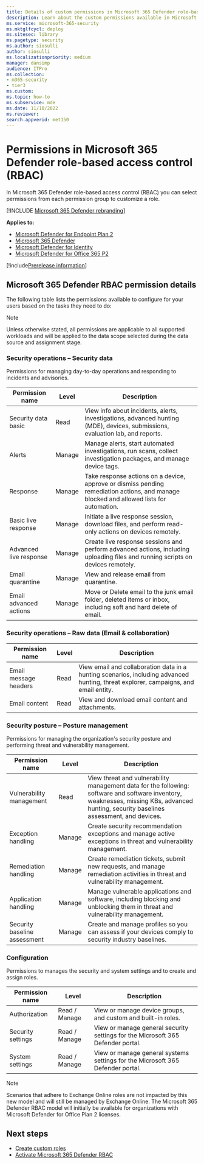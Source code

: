 ```yaml
---
title: Details of custom permissions in Microsoft 365 Defender role-based access control (RBAC) 
description: Learn about the custom permissions available in Microsoft 365 Defender Security role-based access control (RBAC)
ms.service: microsoft-365-security
ms.mktglfcycl: deploy
ms.sitesec: library
ms.pagetype: security
ms.author: siosulli
author: siosulli
ms.localizationpriority: medium
manager: dansimp
audience: ITPro
ms.collection: 
- m365-security
- tier3
ms.custom: 
ms.topic: how-to
ms.subservice: mde
ms.date: 11/10/2022
ms.reviewer: 
search.appverid: met150
---
```


# Permissions in Microsoft 365 Defender role-based access control (RBAC)

In Microsoft 365 Defender role-based access control (RBAC) you can select permissions from each permission group to customize a role.

[!INCLUDE [Microsoft 365 Defender rebranding](../../includes/microsoft-defender.md)]

**Applies to:**

- [Microsoft Defender for Endpoint Plan 2](https://go.microsoft.com/fwlink/?linkid=2154037)
- [Microsoft 365 Defender](https://go.microsoft.com/fwlink/?linkid=2118804)
- [Microsoft Defender for Identity](https://go.microsoft.com/fwlink/?LinkID=2198108)
- [Microsoft Defender for Office 365 P2](https://go.microsoft.com/fwlink/?LinkID=2158212)

[!include[Prerelease information](../../includes/prerelease.md)]

## Microsoft 365 Defender RBAC permission details

The following table lists the permissions available to configure for your users based on the tasks they need to do:

>[!Note]
> Unless otherwise stated, all permissions are applicable to all supported workloads and will be applied to the data scope selected during the data source and assignment stage.

### Security operations – Security data

Permissions for managing day-to-day operations and responding to incidents and advisories.

| **Permission name**    | **Level** | **Description**                                                                                                                         |
|------------------------|-----------|-----------------------------------------------------------------------------------------------------------------------------------------
| Security data basic    | Read      | View info about incidents, alerts, investigations, advanced hunting (MDE), devices, submissions, evaluation lab, and reports.           |
| Alerts                 | Manage    | Manage alerts, start automated investigations, run scans, collect investigation packages, and manage device tags.                       |
| Response               | Manage    | Take response actions on a device, approve or dismiss pending remediation actions, and manage blocked and allowed lists for automation. |
| Basic live response    | Manage    | Initiate a live response session, download files, and perform read-only actions on devices remotely.                                    |
| Advanced live response | Manage    | Create live response sessions and perform advanced actions, including uploading files and running scripts on devices remotely.          |
| Email quarantine       | Manage    | View and release email from quarantine.                                                                                                 |
| Email advanced actions | Manage    | Move or Delete email to the junk email folder, deleted items or inbox, including soft and hard delete of email.                         |

### Security operations – Raw data (Email & collaboration)

| **Permission name**   | **Level** | **Description**                                                                                                                    |
|-----------------------|-----------|------------------------------------------------------------------------------------------------------------------------------------|
| Email message headers | Read      |View email and collaboration data in a hunting scenarios, including advanced hunting, threat explorer, campaigns, and email entity. |
| Email content         | Read      |View and download email content and attachments.                                                                                    |

### Security posture – Posture management

Permissions for managing the organization's security posture and performing threat and vulnerability management.

| **Permission name**          | **Level** |**Description**                                                                                                                                                                         |
|------------------------------|-----------|-----------------------------------------------------------------------------------------------------------------------------------------------------------------------------------------|
| Vulnerability management     | Read      | View threat and vulnerability management data for the following: software and software inventory, weaknesses, missing KBs, advanced hunting, security baselines assessment, and devices.|
| Exception handling           | Manage    | Create security recommendation exceptions and manage active exceptions in threat and vulnerability management.                                                                          |
| Remediation handling         | Manage    | Create remediation tickets, submit new requests, and manage remediation activities in threat and vulnerability management.                                                              |
| Application handling         | Manage    | Manage vulnerable applications and software, including blocking and unblocking them in threat and vulnerability management.                                                             |
| Security baseline assessment | Manage    | Create and manage profiles so you can assess if your devices comply to security industry baselines.                                                                                     |

### Configuration

Permissions to manages the security and system settings and to create and assign roles.

| **Permission name** | **Level**     |**Description**                                                                 |
|---------------------|---------------|--------------------------------------------------------------------------------|
| Authorization       | Read / Manage | View or manage device groups, and custom and built-in roles.                   |
| Security settings   | Read / Manage | View or manage general security settings for the Microsoft 365 Defender portal.|
| System settings     | Read / Manage | View or manage general systems settings for the Microsoft 365 Defender portal. |


>[!Note]
> Scenarios that adhere to Exchange Online roles are not impacted by this new model and will still be managed by Exchange Online. The Microsoft 365 Defender RBAC model will initially be available for organizations with Microsoft Defender for Office Plan 2 licenses.

## Next steps

- [Create custom roles](create-custom-rbac-roles.md)
- [Activate Microsoft 365 Defender RBAC](activate-defender-rbac.md)
